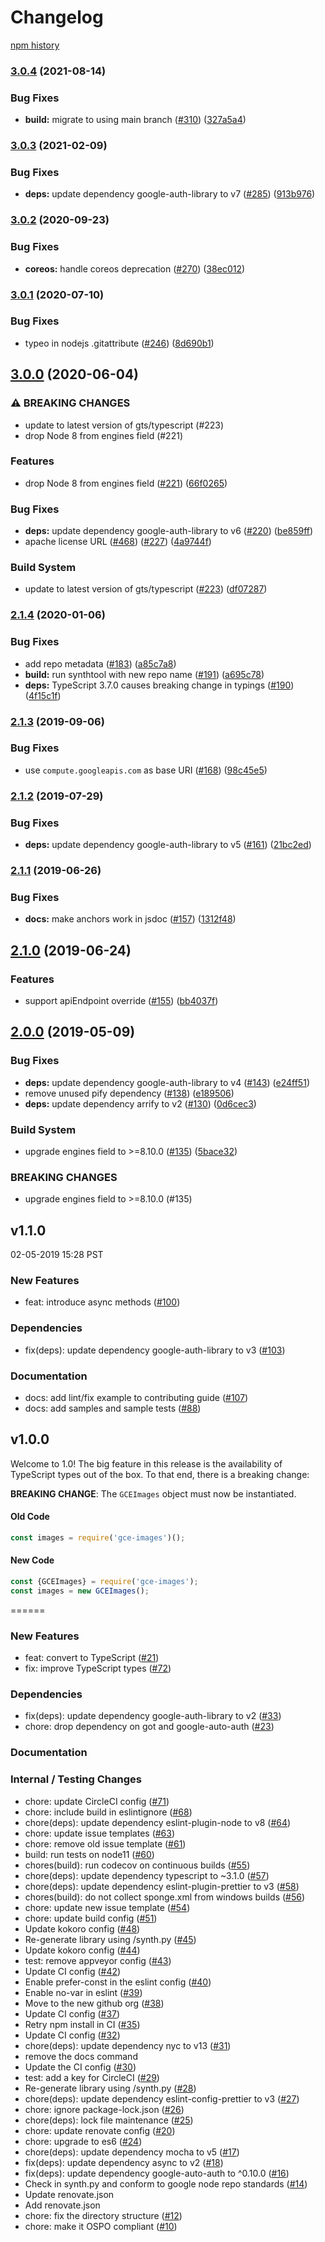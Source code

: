 # Changelog

[npm history][1]

[1]: https://www.npmjs.com/package/gce-images?activeTab=versions

### [3.0.4](https://www.github.com/googleapis/nodejs-gce-images/compare/v3.0.3...v3.0.4) (2021-08-14)


### Bug Fixes

* **build:** migrate to using main branch ([#310](https://www.github.com/googleapis/nodejs-gce-images/issues/310)) ([327a5a4](https://www.github.com/googleapis/nodejs-gce-images/commit/327a5a4645c5a766fa9f089d7b4dfba31f10db86))

### [3.0.3](https://www.github.com/googleapis/nodejs-gce-images/compare/v3.0.2...v3.0.3) (2021-02-09)


### Bug Fixes

* **deps:** update dependency google-auth-library to v7 ([#285](https://www.github.com/googleapis/nodejs-gce-images/issues/285)) ([913b976](https://www.github.com/googleapis/nodejs-gce-images/commit/913b97685ced8c5c05c9892be83d2a2dd5bca7b9))

### [3.0.2](https://www.github.com/googleapis/nodejs-gce-images/compare/v3.0.1...v3.0.2) (2020-09-23)


### Bug Fixes

* **coreos:** handle coreos deprecation ([#270](https://www.github.com/googleapis/nodejs-gce-images/issues/270)) ([38ec012](https://www.github.com/googleapis/nodejs-gce-images/commit/38ec012cb376083e20b1d3b726f7bc8044ba647e))

### [3.0.1](https://www.github.com/googleapis/nodejs-gce-images/compare/v3.0.0...v3.0.1) (2020-07-10)


### Bug Fixes

* typeo in nodejs .gitattribute ([#246](https://www.github.com/googleapis/nodejs-gce-images/issues/246)) ([8d690b1](https://www.github.com/googleapis/nodejs-gce-images/commit/8d690b1fd7570573765c842a3b3e4c6162535824))

## [3.0.0](https://www.github.com/googleapis/nodejs-gce-images/compare/v2.1.4...v3.0.0) (2020-06-04)


### ⚠ BREAKING CHANGES

* update to latest version of gts/typescript (#223)
* drop Node 8 from engines field (#221)

### Features

* drop Node 8 from engines field ([#221](https://www.github.com/googleapis/nodejs-gce-images/issues/221)) ([66f0265](https://www.github.com/googleapis/nodejs-gce-images/commit/66f0265bddeb93d8c612b70d0d3cf386f5ce56b2))


### Bug Fixes

* **deps:** update dependency google-auth-library to v6 ([#220](https://www.github.com/googleapis/nodejs-gce-images/issues/220)) ([be859ff](https://www.github.com/googleapis/nodejs-gce-images/commit/be859ffce2c12da117a844146d18521dbe67424e))
* apache license URL ([#468](https://www.github.com/googleapis/nodejs-gce-images/issues/468)) ([#227](https://www.github.com/googleapis/nodejs-gce-images/issues/227)) ([4a9744f](https://www.github.com/googleapis/nodejs-gce-images/commit/4a9744fb9a77801a3e2bf0b59fc38631dc402769))


### Build System

* update to latest version of gts/typescript ([#223](https://www.github.com/googleapis/nodejs-gce-images/issues/223)) ([df07287](https://www.github.com/googleapis/nodejs-gce-images/commit/df0728732054ad79c6ea2ac57a4eb0aec063c0dd))

### [2.1.4](https://www.github.com/googleapis/nodejs-gce-images/compare/v2.1.3...v2.1.4) (2020-01-06)


### Bug Fixes

* add repo metadata ([#183](https://www.github.com/googleapis/nodejs-gce-images/issues/183)) ([a85c7a8](https://www.github.com/googleapis/nodejs-gce-images/commit/a85c7a89b6dbfbfc432c4a298d7910add1dfa66d))
* **build:** run synthtool with new repo name ([#191](https://www.github.com/googleapis/nodejs-gce-images/issues/191)) ([a695c78](https://www.github.com/googleapis/nodejs-gce-images/commit/a695c7879329ebf4765c4b03e0bc4da3ea6a20df))
* **deps:** TypeScript 3.7.0 causes breaking change in typings ([#190](https://www.github.com/googleapis/nodejs-gce-images/issues/190)) ([4f15c1f](https://www.github.com/googleapis/nodejs-gce-images/commit/4f15c1f133346f20d388bf42728e2e91a8745831))

### [2.1.3](https://www.github.com/googleapis/gce-images/compare/v2.1.2...v2.1.3) (2019-09-06)


### Bug Fixes

* use `compute.googleapis.com` as base URI ([#168](https://www.github.com/googleapis/gce-images/issues/168)) ([98c45e5](https://www.github.com/googleapis/gce-images/commit/98c45e5))

### [2.1.2](https://www.github.com/googleapis/gce-images/compare/v2.1.1...v2.1.2) (2019-07-29)


### Bug Fixes

* **deps:** update dependency google-auth-library to v5 ([#161](https://www.github.com/googleapis/gce-images/issues/161)) ([21bc2ed](https://www.github.com/googleapis/gce-images/commit/21bc2ed))

### [2.1.1](https://www.github.com/googleapis/gce-images/compare/v2.1.0...v2.1.1) (2019-06-26)


### Bug Fixes

* **docs:** make anchors work in jsdoc ([#157](https://www.github.com/googleapis/gce-images/issues/157)) ([1312f48](https://www.github.com/googleapis/gce-images/commit/1312f48))

## [2.1.0](https://www.github.com/googleapis/gce-images/compare/v2.0.0...v2.1.0) (2019-06-24)


### Features

* support apiEndpoint override ([#155](https://www.github.com/googleapis/gce-images/issues/155)) ([bb4037f](https://www.github.com/googleapis/gce-images/commit/bb4037f))

## [2.0.0](https://www.github.com/googleapis/gce-images/compare/v1.1.0...v2.0.0) (2019-05-09)


### Bug Fixes

* **deps:** update dependency google-auth-library to v4 ([#143](https://www.github.com/googleapis/gce-images/issues/143)) ([e24ff51](https://www.github.com/googleapis/gce-images/commit/e24ff51))
* remove unused pify dependency ([#138](https://www.github.com/googleapis/gce-images/issues/138)) ([e189506](https://www.github.com/googleapis/gce-images/commit/e189506))
* **deps:** update dependency arrify to v2 ([#130](https://www.github.com/googleapis/gce-images/issues/130)) ([0d6cec3](https://www.github.com/googleapis/gce-images/commit/0d6cec3))


### Build System

* upgrade engines field to >=8.10.0 ([#135](https://www.github.com/googleapis/gce-images/issues/135)) ([5bace32](https://www.github.com/googleapis/gce-images/commit/5bace32))


### BREAKING CHANGES

* upgrade engines field to >=8.10.0 (#135)

## v1.1.0

02-05-2019 15:28 PST

### New Features
- feat: introduce async methods ([#100](https://github.com/googleapis/gce-images/pull/100))

### Dependencies
- fix(deps): update dependency google-auth-library to v3 ([#103](https://github.com/googleapis/gce-images/pull/103))

### Documentation
- docs: add lint/fix example to contributing guide ([#107](https://github.com/googleapis/gce-images/pull/107))
- docs: add samples and sample tests ([#88](https://github.com/googleapis/gce-images/pull/88))

## v1.0.0

Welcome to 1.0! The big feature in this release is the availability of TypeScript types out of the box.  To that end, there is a breaking change:

**BREAKING CHANGE**: The `GCEImages` object must now be instantiated.

#### Old Code
```js
const images = require('gce-images')();
```

#### New Code
```js
const {GCEImages} = require('gce-images');
const images = new GCEImages();
```
======

### New Features
- feat: convert to TypeScript ([#21](https://github.com/GoogleCloudPlatform/gce-images/pull/21))
- fix: improve TypeScript types ([#72](https://github.com/GoogleCloudPlatform/gce-images/pull/72))

### Dependencies
- fix(deps): update dependency google-auth-library to v2 ([#33](https://github.com/GoogleCloudPlatform/gce-images/pull/33))
- chore: drop dependency on got and google-auto-auth ([#23](https://github.com/GoogleCloudPlatform/gce-images/pull/23))

### Documentation

### Internal / Testing Changes
- chore: update CircleCI config ([#71](https://github.com/GoogleCloudPlatform/gce-images/pull/71))
- chore: include build in eslintignore ([#68](https://github.com/GoogleCloudPlatform/gce-images/pull/68))
- chore(deps): update dependency eslint-plugin-node to v8 ([#64](https://github.com/GoogleCloudPlatform/gce-images/pull/64))
- chore: update issue templates ([#63](https://github.com/GoogleCloudPlatform/gce-images/pull/63))
- chore: remove old issue template ([#61](https://github.com/GoogleCloudPlatform/gce-images/pull/61))
- build: run tests on node11 ([#60](https://github.com/GoogleCloudPlatform/gce-images/pull/60))
- chores(build): run codecov on continuous builds ([#55](https://github.com/GoogleCloudPlatform/gce-images/pull/55))
- chore(deps): update dependency typescript to ~3.1.0 ([#57](https://github.com/GoogleCloudPlatform/gce-images/pull/57))
- chore(deps): update dependency eslint-plugin-prettier to v3 ([#58](https://github.com/GoogleCloudPlatform/gce-images/pull/58))
- chores(build): do not collect sponge.xml from windows builds ([#56](https://github.com/GoogleCloudPlatform/gce-images/pull/56))
- chore: update new issue template ([#54](https://github.com/GoogleCloudPlatform/gce-images/pull/54))
- chore: update build config ([#51](https://github.com/GoogleCloudPlatform/gce-images/pull/51))
- Update kokoro config ([#48](https://github.com/GoogleCloudPlatform/gce-images/pull/48))
- Re-generate library using /synth.py ([#45](https://github.com/GoogleCloudPlatform/gce-images/pull/45))
- Update kokoro config ([#44](https://github.com/GoogleCloudPlatform/gce-images/pull/44))
- test: remove appveyor config ([#43](https://github.com/GoogleCloudPlatform/gce-images/pull/43))
- Update CI config ([#42](https://github.com/GoogleCloudPlatform/gce-images/pull/42))
- Enable prefer-const in the eslint config ([#40](https://github.com/GoogleCloudPlatform/gce-images/pull/40))
- Enable no-var in eslint ([#39](https://github.com/GoogleCloudPlatform/gce-images/pull/39))
- Move to the new github org ([#38](https://github.com/GoogleCloudPlatform/gce-images/pull/38))
- Update CI config ([#37](https://github.com/GoogleCloudPlatform/gce-images/pull/37))
- Retry npm install in CI ([#35](https://github.com/GoogleCloudPlatform/gce-images/pull/35))
- Update CI config ([#32](https://github.com/GoogleCloudPlatform/gce-images/pull/32))
- chore(deps): update dependency nyc to v13 ([#31](https://github.com/GoogleCloudPlatform/gce-images/pull/31))
- remove the docs command
- Update the CI config ([#30](https://github.com/GoogleCloudPlatform/gce-images/pull/30))
- test: add a key for CircleCI ([#29](https://github.com/GoogleCloudPlatform/gce-images/pull/29))
- Re-generate library using /synth.py ([#28](https://github.com/GoogleCloudPlatform/gce-images/pull/28))
- chore(deps): update dependency eslint-config-prettier to v3 ([#27](https://github.com/GoogleCloudPlatform/gce-images/pull/27))
- chore: ignore package-lock.json ([#26](https://github.com/GoogleCloudPlatform/gce-images/pull/26))
- chore(deps): lock file maintenance ([#25](https://github.com/GoogleCloudPlatform/gce-images/pull/25))
- chore: update renovate config ([#20](https://github.com/GoogleCloudPlatform/gce-images/pull/20))
- chore: upgrade to es6 ([#24](https://github.com/GoogleCloudPlatform/gce-images/pull/24))
- chore(deps): update dependency mocha to v5 ([#17](https://github.com/GoogleCloudPlatform/gce-images/pull/17))
- fix(deps): update dependency async to v2 ([#18](https://github.com/GoogleCloudPlatform/gce-images/pull/18))
- fix(deps): update dependency google-auto-auth to ^0.10.0 ([#16](https://github.com/GoogleCloudPlatform/gce-images/pull/16))
- Check in synth.py and conform to google node repo standards ([#14](https://github.com/GoogleCloudPlatform/gce-images/pull/14))
- Update renovate.json
- Add renovate.json
- chore: fix the directory structure ([#12](https://github.com/GoogleCloudPlatform/gce-images/pull/12))
- chore: make it OSPO compliant ([#10](https://github.com/GoogleCloudPlatform/gce-images/pull/10))
